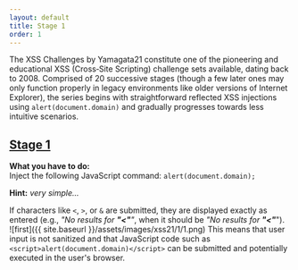 ```yaml
---
layout: default
title: Stage 1
order: 1
---
```



The XSS Challenges by Yamagata21 constitute one of the pioneering and educational XSS (Cross‑Site Scripting) challenge sets available, dating back to 2008. Comprised of 20 successive stages (though a few later ones may only function properly in legacy environments like older versions of Internet Explorer), the series begins with straightforward reflected XSS injections using `alert(document.domain)` and gradually progresses towards less intuitive scenarios.

## [Stage 1](https://xss-quiz.int21h.jp/)

**What you have to do:**  
Inject the following JavaScript command: `alert(document.domain);`

**Hint:** *very simple...*

If characters like `<`, `>`, or `&` are submitted, they are displayed exactly as entered (e.g., _"No results for **"<"**"_, when it should be _"No results for **"<"**_").  
![first]({{ site.baseurl }}/assets/images/xss21/1/1.png)
This means that user input is not sanitized and that JavaScript code such as `<script>alert(document.domain)</script>` can be submitted and potentially executed in the user's browser.